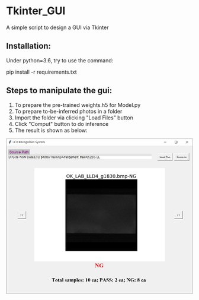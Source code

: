 # Tkinter_GUI
A simple script to design a GUI via Tkinter

## Installation:

Under python=3.6, try to use the command:  

pip install -r requirements.txt  


## Steps to manipulate the gui:

1. To prepare the pre-trained weights.h5 for Model.py  
2. To prepare to-be-inferred photos in a folder  
3. Import the folder via clicking "Load Files" button  
4. Click "Comput" button to do inference  
5. The result is shown as below:  
  
![image](https://github.com/ChengWeiGu/Tkinter_GUI/blob/main/display.JPG)  
